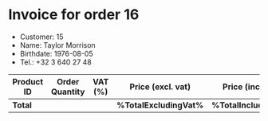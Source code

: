 # Invoice for order 16

- Customer: 15
- Name: Taylor Morrison
- Birthdate: 1976-08-05
- Tel.: +32 3 640 27 48

| Product ID | Order Quantity | VAT (%) | Price (excl. vat) | Price (incl. VAT) |
|------------|----------------|---------|-------------------|-------------------|
| **Total** |                 |         | **%TotalExcludingVat%**| **%TotalIncludingVat%** |


